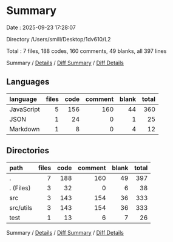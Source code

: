 # Summary

Date : 2025-09-23 17:28:07

Directory /Users/smill/Desktop/1dv610/L2

Total : 7 files,  188 codes, 160 comments, 49 blanks, all 397 lines

Summary / [Details](details.md) / [Diff Summary](diff.md) / [Diff Details](diff-details.md)

## Languages
| language | files | code | comment | blank | total |
| :--- | ---: | ---: | ---: | ---: | ---: |
| JavaScript | 5 | 156 | 160 | 44 | 360 |
| JSON | 1 | 24 | 0 | 1 | 25 |
| Markdown | 1 | 8 | 0 | 4 | 12 |

## Directories
| path | files | code | comment | blank | total |
| :--- | ---: | ---: | ---: | ---: | ---: |
| . | 7 | 188 | 160 | 49 | 397 |
| . (Files) | 3 | 32 | 0 | 6 | 38 |
| src | 3 | 143 | 154 | 36 | 333 |
| src/utils | 3 | 143 | 154 | 36 | 333 |
| test | 1 | 13 | 6 | 7 | 26 |

Summary / [Details](details.md) / [Diff Summary](diff.md) / [Diff Details](diff-details.md)